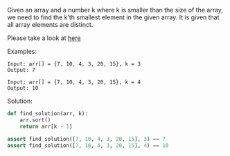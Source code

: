 Given an array and a number k where k is smaller than the size of the array, we need to find the k’th smallest element in the given array. It is given that all array elements are distinct.

Please take a look at [here](https://www.geeksforgeeks.org/kth-smallestlargest-element-unsorted-array/)

Examples:
```
Input: arr[] = {7, 10, 4, 3, 20, 15}, k = 3 
Output: 7

Input: arr[] = {7, 10, 4, 3, 20, 15}, k = 4 
Output: 10 
```

Solution:
```python
def find_solution(arr, k):
    arr.sort()
    return arr[k - 1]

assert find_solution([7, 10, 4, 3, 20, 15], 3) == 7
assert find_solution([7, 10, 4, 3, 20, 15], 4) == 10
```
